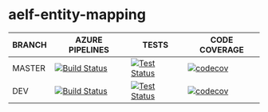 # aelf-entity-mapping

BRANCH | AZURE PIPELINES                                                                                                                                                                                           | TESTS                                                                                                                                                                                    | CODE COVERAGE
-------|-----------------------------------------------------------------------------------------------------------------------------------------------------------------------------------------------------------|------------------------------------------------------------------------------------------------------------------------------------------------------------------------------------------|--------------
MASTER   | [![Build Status](https://dev.azure.com/AElfProject/aelf-scan/_apis/build/status%2FAElfProject.aelf-entity-mapping?branchName=master)](https://dev.azure.com/AElfProject/aelf-scan/_build/latest?definitionId=45&branchName=master) | [![Test Status](https://img.shields.io/azure-devops/tests/AElfProject/aelf-scan/45/master)](https://dev.azure.com/AElfProject/aelf-scan/_build/latest?definitionId=45&branchName=master) | [![codecov](https://codecov.io/gh/AElfProject/aelf-entity-mapping/branch/master/graph/badge.svg?token=3VT7SFBDsp)](https://codecov.io/gh/AElfProject/aelf-entity-mapping)
DEV    | [![Build Status](https://dev.azure.com/AElfProject/aelf-scan/_apis/build/status%2FAElfProject.aelf-entity-mapping?branchName=dev)](https://dev.azure.com/AElfProject/aelf-scan/_build/latest?definitionId=45&branchName=dev) | [![Test Status](https://img.shields.io/azure-devops/tests/AElfProject/aelf-scan/45/dev)](https://dev.azure.com/AElfProject/aelf-scan/_build/latest?definitionId=45&branchName=dev) | [![codecov](https://codecov.io/gh/AElfProject/aelf-entity-mapping/branch/dev/graph/badge.svg?token=3VT7SFBDsp)](https://codecov.io/gh/AElfProject/aelf-entity-mapping)
